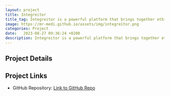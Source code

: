 ```yaml
---
layout: project
title: Integreitor
title_tag: Integreitor is a powerful platform that brings together ethical hackers and bug bounty hunters in their quest to discover vulnerabilities and enhance program security. Our integrated API allows you to interact with various platforms and automate your security tasks. Join the Integreitor community and take your ethical hacking skills to the next level. - Medi
image: https://mr-medi.github.io/assets/img/integreitor.png
categories: Project
date:   2023-08-27 09:36:24 +0200
description: Integreitor is a powerful platform that brings together ethical hackers and bug bounty hunters in their quest to discover vulnerabilities and enhance program security. Our integrated API allows you to interact with various platforms and automate your security tasks. Join the Integreitor community and take your ethical hacking skills to the next level.
---
```

## Project Details



## Project Links

- GitHub Repository: [Link to GitHub Repo](https://github.com/mr-medi/integreitor)


